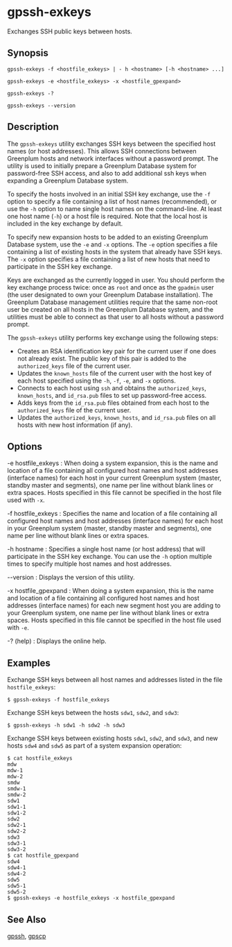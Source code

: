 # gpssh-exkeys 

Exchanges SSH public keys between hosts.

## Synopsis 

```
gpssh-exkeys -f <hostfile_exkeys> | - h <hostname> [-h <hostname> ...]

gpssh-exkeys -e <hostfile_exkeys> -x <hostfile_gpexpand>

gpssh-exkeys -? 

gpssh-exkeys --version
```

## Description 

The `gpssh-exkeys` utility exchanges SSH keys between the specified host names \(or host addresses\). This allows SSH connections between Greenplum hosts and network interfaces without a password prompt. The utility is used to initially prepare a Greenplum Database system for password-free SSH access, and also to add additional ssh keys when expanding a Greenplum Database system.

To specify the hosts involved in an initial SSH key exchange, use the `-f` option to specify a file containing a list of host names \(recommended\), or use the `-h` option to name single host names on the command-line. At least one host name \(`-h`\) or a host file is required. Note that the local host is included in the key exchange by default.

To specify new expansion hosts to be added to an existing Greenplum Database system, use the `-e` and `-x` options. The `-e` option specifies a file containing a list of existing hosts in the system that already have SSH keys. The `-x` option specifies a file containing a list of new hosts that need to participate in the SSH key exchange.

Keys are exchanged as the currently logged in user. You should perform the key exchange process twice: once as `root` and once as the `gpadmin` user \(the user designated to own your Greenplum Database installation\). The Greenplum Database management utilities require that the same non-root user be created on all hosts in the Greenplum Database system, and the utilities must be able to connect as that user to all hosts without a password prompt.

The `gpssh-exkeys` utility performs key exchange using the following steps:

-   Creates an RSA identification key pair for the current user if one does not already exist. The public key of this pair is added to the `authorized_keys` file of the current user.
-   Updates the `known_hosts` file of the current user with the host key of each host specified using the `-h`, `-f`, `-e`, and `-x` options.
-   Connects to each host using `ssh` and obtains the `authorized_keys`, `known_hosts`, and `id_rsa.pub` files to set up password-free access.
-   Adds keys from the `id_rsa.pub` files obtained from each host to the `authorized_keys` file of the current user.
-   Updates the `authorized_keys`, `known_hosts`, and `id_rsa.pub` files on all hosts with new host information \(if any\).

## Options 

-e hostfile\_exkeys
:   When doing a system expansion, this is the name and location of a file containing all configured host names and host addresses \(interface names\) for each host in your current Greenplum system \(master, standby master and segments\), one name per line without blank lines or extra spaces. Hosts specified in this file cannot be specified in the host file used with `-x`.

-f hostfile\_exkeys
:   Specifies the name and location of a file containing all configured host names and host addresses \(interface names\) for each host in your Greenplum system \(master, standby master and segments\), one name per line without blank lines or extra spaces.

-h hostname
:   Specifies a single host name \(or host address\) that will participate in the SSH key exchange. You can use the `-h` option multiple times to specify multiple host names and host addresses.

--version
:   Displays the version of this utility.

-x hostfile\_gpexpand
:   When doing a system expansion, this is the name and location of a file containing all configured host names and host addresses \(interface names\) for each new segment host you are adding to your Greenplum system, one name per line without blank lines or extra spaces. Hosts specified in this file cannot be specified in the host file used with `-e`.

-? \(help\)
:   Displays the online help.

## Examples 

Exchange SSH keys between all host names and addresses listed in the file `hostfile_exkeys`:

```
$ gpssh-exkeys -f hostfile_exkeys
```

Exchange SSH keys between the hosts `sdw1`, `sdw2`, and `sdw3`:

```
$ gpssh-exkeys -h sdw1 -h sdw2 -h sdw3
```

Exchange SSH keys between existing hosts `sdw1`, `sdw2`, and `sdw3`, and new hosts `sdw4` and `sdw5` as part of a system expansion operation:

```
$ cat hostfile_exkeys
mdw
mdw-1
mdw-2
smdw
smdw-1
smdw-2
sdw1
sdw1-1
sdw1-2
sdw2
sdw2-1
sdw2-2
sdw3
sdw3-1
sdw3-2
$ cat hostfile_gpexpand
sdw4
sdw4-1
sdw4-2
sdw5
sdw5-1
sdw5-2
$ gpssh-exkeys -e hostfile_exkeys -x hostfile_gpexpand
```

## See Also 

[gpssh](gpssh.html), [gpscp](gpscp.html)

